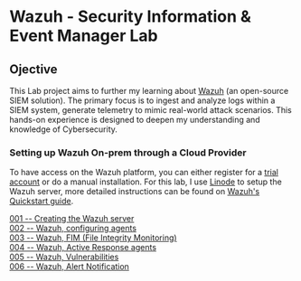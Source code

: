 # Wazuh - Security Information & Event Manager Lab
## Ojective
This Lab project aims to further my learning about [Wazuh](https://wazuh.com/about-us/) (an open-source SIEM solution). The primary focus is to ingest and analyze logs within a SIEM system, generate telemetry to mimic real-world attack scenarios. 
This hands-on experience is designed to deepen my understanding and knowledge of Cybersecurity.

### Setting up Wazuh On-prem through a Cloud Provider
To have access on the Wazuh platform, you can either register for a [trial account](https://console.cloud.wazuh.com/sign-up) or do a manual installation.
For this lab, I use [Linode](https://www.linode.com/company/about/) to setup the Wazuh server, more detailed instructions can be found on [Wazuh's Quickstart guide](https://documentation.wazuh.com/current/quickstart.html). 

[001 -- Creating the Wazuh server](./content/001-Creating-the-Wazuh-server.md) \
[002 -- Wazuh, configuring agents](./content/002-Adding-the-Wazuh-agents.md) \
[003 -- Wazuh, FIM (File Integrity Monitoring)](./content/003-Wazuh-File-Integrity-Monitoring.md) \
[004 -- Wazuh, Active Response agents](./content/004-Wazuh-Active-Response-agents.md) \
[005 -- Wazuh, Vulnerabilities](./content/005-Wazuh-Vulnerabilities-configuration.md) \
[006 -- Wazuh, Alert Notification](./content/006-Wazuh-Alert-Notification-configuration.md)
